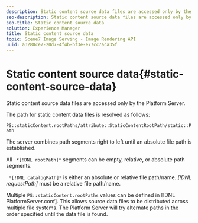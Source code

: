 ```yaml
---
description: Static content source data files are accessed only by the Platform Server.
seo-description: Static content source data files are accessed only by the Platform Server.
seo-title: Static content source data
solution: Experience Manager
title: Static content source data
topic: Scene7 Image Serving - Image Rendering API
uuid: a3280ce7-20d7-4f4b-bf3e-e77cc7aca35f
---
```


# Static content source data{#static-content-source-data}

Static content source data files are accessed only by the Platform Server.

 The path for static content data files is resolved as follows:

`PS::staticContent.rootPaths/attribute::StaticContentRootPath/static::Path`

The server combines path segments right to left until an absolute file path is established.

All ` *[!DNL rootPath]*` segments can be empty, relative, or absolute path segments.

` *[!DNL catalogPath]*` is either an absolute or relative file path/name. *[!DNL requestPath]* must be a relative file path/name.

Multiple `PS::staticContent.rootPaths` values can be defined in [!DNL PlatformServer.conf]. This allows source data files to be distributed across multiple file systems. The Platform Server will try alternate paths in the order specified until the data file is found. 
